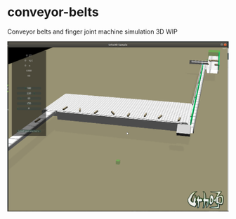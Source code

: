 # conveyor-belts
Conveyor belts and finger joint machine simulation 3D WIP


![Conveyor-belts Screenshot](./conveyor-belts-screenshot.png)

